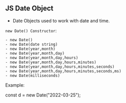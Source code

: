 ## JS Date Object

- Date Objects used to work with date and time.

`new Date() Constructor`:

    - new Date()
    - new Date(date string)
    - new Date(year,month)
    - new Date(year,month,day)
    - new Date(year,month,day,hours)
    - new Date(year,month,day,hours,minutes)
    - new Date(year,month,day,hours,minutes,seconds)
    - new Date(year,month,day,hours,minutes,seconds,ms)
    - new Date(milliseconds)

Example:

const d = new Date("2022-03-25");
